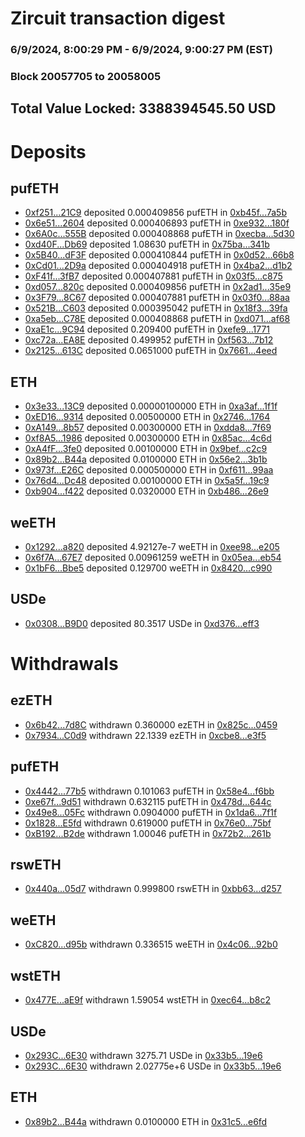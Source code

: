 # Zircuit transaction digest
### 6/9/2024, 8:00:29 PM - 6/9/2024, 9:00:27 PM (EST)
### Block 20057705 to 20058005

## Total Value Locked: 3388394545.50 USD

# Deposits
## pufETH
- [0xf251...21C9](https://etherscan.io/address/0xf25102eFf1B00Fe3CE11127a98c142af00a121C9) deposited 0.000409856 pufETH in [0xb45f...7a5b](https://etherscan.io/tx/0xf25102eFf1B00Fe3CE11127a98c142af00a121C9)
- [0x6e51...2604](https://etherscan.io/address/0x6e519B60d789Db6CA6310207E0555B88B2bE2604) deposited 0.000406893 pufETH in [0xe932...180f](https://etherscan.io/tx/0x6e519B60d789Db6CA6310207E0555B88B2bE2604)
- [0x6A0c...555B](https://etherscan.io/address/0x6A0c624638373d0CA6bF9cf316e342A74f6a555B) deposited 0.000408868 pufETH in [0xecba...5d30](https://etherscan.io/tx/0x6A0c624638373d0CA6bF9cf316e342A74f6a555B)
- [0xd40F...Db69](https://etherscan.io/address/0xd40FFe503EA6da1a11e931dE714A6F44781FDb69) deposited 1.08630 pufETH in [0x75ba...341b](https://etherscan.io/tx/0xd40FFe503EA6da1a11e931dE714A6F44781FDb69)
- [0x5B40...dF3F](https://etherscan.io/address/0x5B40739235FA9c4a93bc27b445c19565E72edF3F) deposited 0.000410844 pufETH in [0x0d52...66b8](https://etherscan.io/tx/0x5B40739235FA9c4a93bc27b445c19565E72edF3F)
- [0xCd01...2D9a](https://etherscan.io/address/0xCd0197af4b2304E1831D25a0d67a0B7e81042D9a) deposited 0.000404918 pufETH in [0x4ba2...d1b2](https://etherscan.io/tx/0xCd0197af4b2304E1831D25a0d67a0B7e81042D9a)
- [0xF41f...3fB7](https://etherscan.io/address/0xF41fE2050151165828691069c7f1364695fd3fB7) deposited 0.000407881 pufETH in [0x03f5...c875](https://etherscan.io/tx/0xF41fE2050151165828691069c7f1364695fd3fB7)
- [0xd057...820c](https://etherscan.io/address/0xd0576B437BC9Ef104Fa876856190892A0134820c) deposited 0.000409856 pufETH in [0x2ad1...35e9](https://etherscan.io/tx/0xd0576B437BC9Ef104Fa876856190892A0134820c)
- [0x3F79...8C67](https://etherscan.io/address/0x3F797dDcD407B2304FB209318DB899c0E2FF8C67) deposited 0.000407881 pufETH in [0x03f0...88aa](https://etherscan.io/tx/0x3F797dDcD407B2304FB209318DB899c0E2FF8C67)
- [0x521B...C603](https://etherscan.io/address/0x521B088B7e5D61d9ceA81B449bE48CcD5134C603) deposited 0.000395042 pufETH in [0x18f3...39fa](https://etherscan.io/tx/0x521B088B7e5D61d9ceA81B449bE48CcD5134C603)
- [0xa5eb...C78E](https://etherscan.io/address/0xa5eb67eAdD04bc8621B3bdAC285F13A52456C78E) deposited 0.000408868 pufETH in [0xd071...af68](https://etherscan.io/tx/0xa5eb67eAdD04bc8621B3bdAC285F13A52456C78E)
- [0xaE1c...9C94](https://etherscan.io/address/0xaE1cf2Cd90929b733029B16EDab63F0c2cE29C94) deposited 0.209400 pufETH in [0xefe9...1771](https://etherscan.io/tx/0xaE1cf2Cd90929b733029B16EDab63F0c2cE29C94)
- [0xc72a...EA8E](https://etherscan.io/address/0xc72a17E08726005d9D0A40cAFe6A924fa60bEA8E) deposited 0.499952 pufETH in [0xf563...7b12](https://etherscan.io/tx/0xc72a17E08726005d9D0A40cAFe6A924fa60bEA8E)
- [0x2125...613C](https://etherscan.io/address/0x2125289A8F96C481Ea6CD2e516B5A76C391f613C) deposited 0.0651000 pufETH in [0x7661...4eed](https://etherscan.io/tx/0x2125289A8F96C481Ea6CD2e516B5A76C391f613C)
## ETH
- [0x3e33...13C9](https://etherscan.io/address/0x3e33E778bb04dAAb38E307c48FfC53a3334613C9) deposited 0.00000100000 ETH in [0xa3af...1f1f](https://etherscan.io/tx/0x3e33E778bb04dAAb38E307c48FfC53a3334613C9)
- [0xED16...9314](https://etherscan.io/address/0xED165972d2Ea6Dbf719A9fC6f234566090C79314) deposited 0.00500000 ETH in [0x2746...1764](https://etherscan.io/tx/0xED165972d2Ea6Dbf719A9fC6f234566090C79314)
- [0xA149...8b57](https://etherscan.io/address/0xA149aDAca5c9dcb03fD4bA50a20Da55BE3308b57) deposited 0.00300000 ETH in [0xdda8...7f69](https://etherscan.io/tx/0xA149aDAca5c9dcb03fD4bA50a20Da55BE3308b57)
- [0xf8A5...1986](https://etherscan.io/address/0xf8A5cdA43918f3560E3d7B872A42FcCF54851986) deposited 0.00300000 ETH in [0x85ac...4c6d](https://etherscan.io/tx/0xf8A5cdA43918f3560E3d7B872A42FcCF54851986)
- [0xA4fF...3fe0](https://etherscan.io/address/0xA4fF98c94CDfC83A34140152514e353417B93fe0) deposited 0.00100000 ETH in [0x9bef...c2c9](https://etherscan.io/tx/0xA4fF98c94CDfC83A34140152514e353417B93fe0)
- [0x89b2...B44a](https://etherscan.io/address/0x89b21Ea08821271e7c9Beb611f114F82Cb11B44a) deposited 0.0100000 ETH in [0x56e2...3b1b](https://etherscan.io/tx/0x89b21Ea08821271e7c9Beb611f114F82Cb11B44a)
- [0x973f...E26C](https://etherscan.io/address/0x973fe58c8253782234dC35a47e18FD1452FDE26C) deposited 0.000500000 ETH in [0xf611...99aa](https://etherscan.io/tx/0x973fe58c8253782234dC35a47e18FD1452FDE26C)
- [0x76d4...Dc48](https://etherscan.io/address/0x76d4b0812445ACE8DB83031E495E6997542EDc48) deposited 0.00100000 ETH in [0x5a5f...19c9](https://etherscan.io/tx/0x76d4b0812445ACE8DB83031E495E6997542EDc48)
- [0xb904...f422](https://etherscan.io/address/0xb90414F048C93e3B047dA40e791df5b009a4f422) deposited 0.0320000 ETH in [0xb486...26e9](https://etherscan.io/tx/0xb90414F048C93e3B047dA40e791df5b009a4f422)
## weETH
- [0x1292...a820](https://etherscan.io/address/0x12924049E2D21664E35387C69429c98E9891a820) deposited 4.92127e-7 weETH in [0xee98...e205](https://etherscan.io/tx/0x12924049E2D21664E35387C69429c98E9891a820)
- [0x6f7A...67E7](https://etherscan.io/address/0x6f7A00150a2da020fAa93AdB6359051710C367E7) deposited 0.00961259 weETH in [0x05ea...eb54](https://etherscan.io/tx/0x6f7A00150a2da020fAa93AdB6359051710C367E7)
- [0x1bF6...Bbe5](https://etherscan.io/address/0x1bF65B556eF13A71e1f7daC2995961369711Bbe5) deposited 0.129700 weETH in [0x8420...c990](https://etherscan.io/tx/0x1bF65B556eF13A71e1f7daC2995961369711Bbe5)
## USDe
- [0x0308...B9D0](https://etherscan.io/address/0x0308794CBD50174be3401e08E352960b2E39B9D0) deposited 80.3517 USDe in [0xd376...eff3](https://etherscan.io/tx/0x0308794CBD50174be3401e08E352960b2E39B9D0)
# Withdrawals
## ezETH
- [0x6b42...7d8C](https://etherscan.io/address/0x6b424299a3870CB497f093b57341B62FBF107d8C) withdrawn 0.360000 ezETH in [0x825c...0459](https://etherscan.io/tx/0x6b424299a3870CB497f093b57341B62FBF107d8C)
- [0x7934...C0d9](https://etherscan.io/address/0x793491fe4A7b25EEE0065e484A52C7A0dfd8C0d9) withdrawn 22.1339 ezETH in [0xcbe8...e3f5](https://etherscan.io/tx/0x793491fe4A7b25EEE0065e484A52C7A0dfd8C0d9)
## pufETH
- [0x4442...77b5](https://etherscan.io/address/0x444293279CcDDA7932966971c0765388134977b5) withdrawn 0.101063 pufETH in [0x58e4...f6bb](https://etherscan.io/tx/0x444293279CcDDA7932966971c0765388134977b5)
- [0xe67f...9d51](https://etherscan.io/address/0xe67f1fdDB6ebd330aDd15475952eE2e314799d51) withdrawn 0.632115 pufETH in [0x478d...644c](https://etherscan.io/tx/0xe67f1fdDB6ebd330aDd15475952eE2e314799d51)
- [0x49e8...05Fc](https://etherscan.io/address/0x49e82C4756788Cc53535836Db6a8684Cf56B05Fc) withdrawn 0.0904000 pufETH in [0x1da6...7f1f](https://etherscan.io/tx/0x49e82C4756788Cc53535836Db6a8684Cf56B05Fc)
- [0x1828...E5fd](https://etherscan.io/address/0x182811b2A7eAb3ee05bB25f6f2B3E14855bFE5fd) withdrawn 0.619000 pufETH in [0x76e0...75bf](https://etherscan.io/tx/0x182811b2A7eAb3ee05bB25f6f2B3E14855bFE5fd)
- [0xB192...B2de](https://etherscan.io/address/0xB1920f445210B7298f12fc43ea75F7156cf1B2de) withdrawn 1.00046 pufETH in [0x72b2...261b](https://etherscan.io/tx/0xB1920f445210B7298f12fc43ea75F7156cf1B2de)
## rswETH
- [0x440a...05d7](https://etherscan.io/address/0x440a30Ccb4199e985DFA18a5AC3cef749e3905d7) withdrawn 0.999800 rswETH in [0xbb63...d257](https://etherscan.io/tx/0x440a30Ccb4199e985DFA18a5AC3cef749e3905d7)
## weETH
- [0xC820...d95b](https://etherscan.io/address/0xC8207a4d81D7Dc5ba3BA548CEAB25672A784d95b) withdrawn 0.336515 weETH in [0x4c06...92b0](https://etherscan.io/tx/0xC8207a4d81D7Dc5ba3BA548CEAB25672A784d95b)
## wstETH
- [0x477E...aE9f](https://etherscan.io/address/0x477E9e28899c1Ae4D1d209216b5a605BF092aE9f) withdrawn 1.59054 wstETH in [0xec64...b8c2](https://etherscan.io/tx/0x477E9e28899c1Ae4D1d209216b5a605BF092aE9f)
## USDe
- [0x293C...6E30](https://etherscan.io/address/0x293C6937D8D82e05B01335F7B33FBA0c8e256E30) withdrawn 3275.71 USDe in [0x33b5...19e6](https://etherscan.io/tx/0x293C6937D8D82e05B01335F7B33FBA0c8e256E30)
- [0x293C...6E30](https://etherscan.io/address/0x293C6937D8D82e05B01335F7B33FBA0c8e256E30) withdrawn 2.02775e+6 USDe in [0x33b5...19e6](https://etherscan.io/tx/0x293C6937D8D82e05B01335F7B33FBA0c8e256E30)
## ETH
- [0x89b2...B44a](https://etherscan.io/address/0x89b21Ea08821271e7c9Beb611f114F82Cb11B44a) withdrawn 0.0100000 ETH in [0x31c5...e6fd](https://etherscan.io/tx/0x89b21Ea08821271e7c9Beb611f114F82Cb11B44a)
